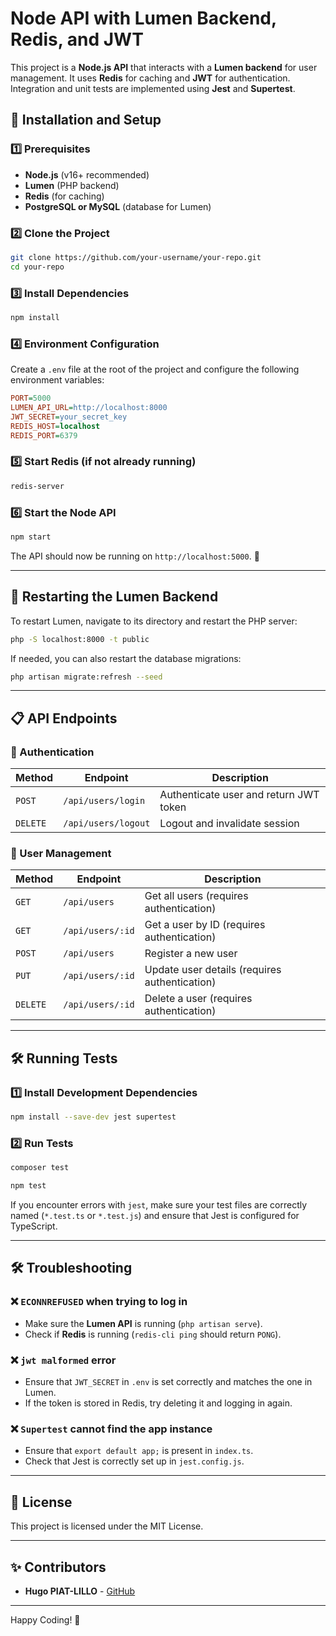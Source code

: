 # Node API with Lumen Backend, Redis, and JWT

This project is a **Node.js API** that interacts with a **Lumen backend** for user management. It uses **Redis** for caching and **JWT** for authentication. Integration and unit tests are implemented using **Jest** and **Supertest**.

## 🚀 Installation and Setup

### 1️⃣ Prerequisites

- **Node.js** (v16+ recommended)
- **Lumen** (PHP backend)
- **Redis** (for caching)
- **PostgreSQL or MySQL** (database for Lumen)

### 2️⃣ Clone the Project

```sh
git clone https://github.com/your-username/your-repo.git
cd your-repo
```

### 3️⃣ Install Dependencies

```sh
npm install
```

### 4️⃣ Environment Configuration

Create a `.env` file at the root of the project and configure the following environment variables:

```ini
PORT=5000
LUMEN_API_URL=http://localhost:8000
JWT_SECRET=your_secret_key
REDIS_HOST=localhost
REDIS_PORT=6379
```

### 5️⃣ Start Redis (if not already running)

```sh
redis-server
```

### 6️⃣ Start the Node API

```sh
npm start
```

The API should now be running on `http://localhost:5000`. 🎉

---

## 🔄 Restarting the Lumen Backend

To restart Lumen, navigate to its directory and restart the PHP server:

```sh
php -S localhost:8000 -t public
```

If needed, you can also restart the database migrations:

```sh
php artisan migrate:refresh --seed
```

---

## 📋 API Endpoints

### 🔐 Authentication

| Method   | Endpoint            | Description                            |
| -------- | ------------------- | -------------------------------------- |
| `POST`   | `/api/users/login`  | Authenticate user and return JWT token |
| `DELETE` | `/api/users/logout` | Logout and invalidate session          |

### 👥 User Management

| Method   | Endpoint         | Description                                   |
| -------- | ---------------- | --------------------------------------------- |
| `GET`    | `/api/users`     | Get all users (requires authentication)       |
| `GET`    | `/api/users/:id` | Get a user by ID (requires authentication)    |
| `POST`   | `/api/users`     | Register a new user                           |
| `PUT`    | `/api/users/:id` | Update user details (requires authentication) |
| `DELETE` | `/api/users/:id` | Delete a user (requires authentication)       |

---

## 🛠 Running Tests

### 1️⃣ Install Development Dependencies

```sh
npm install --save-dev jest supertest
```

### 2️⃣ Run Tests

```sh
composer test
```

```sh
npm test
```

If you encounter errors with `jest`, make sure your test files are correctly named (`*.test.ts` or `*.test.js`) and ensure that Jest is configured for TypeScript.

---

## 🛠 Troubleshooting

### ❌ `ECONNREFUSED` when trying to log in

- Make sure the **Lumen API** is running (`php artisan serve`).
- Check if **Redis** is running (`redis-cli ping` should return `PONG`).

### ❌ `jwt malformed` error

- Ensure that `JWT_SECRET` in `.env` is set correctly and matches the one in Lumen.
- If the token is stored in Redis, try deleting it and logging in again.

### ❌ `Supertest` cannot find the app instance

- Ensure that `export default app;` is present in `index.ts`.
- Check that Jest is correctly set up in `jest.config.js`.

---

## 📜 License

This project is licensed under the MIT License.

---

## ✨ Contributors

- **Hugo PIAT-LILLO** - [GitHub](https://github.com/hupiat)

---

Happy Coding! 🚀
